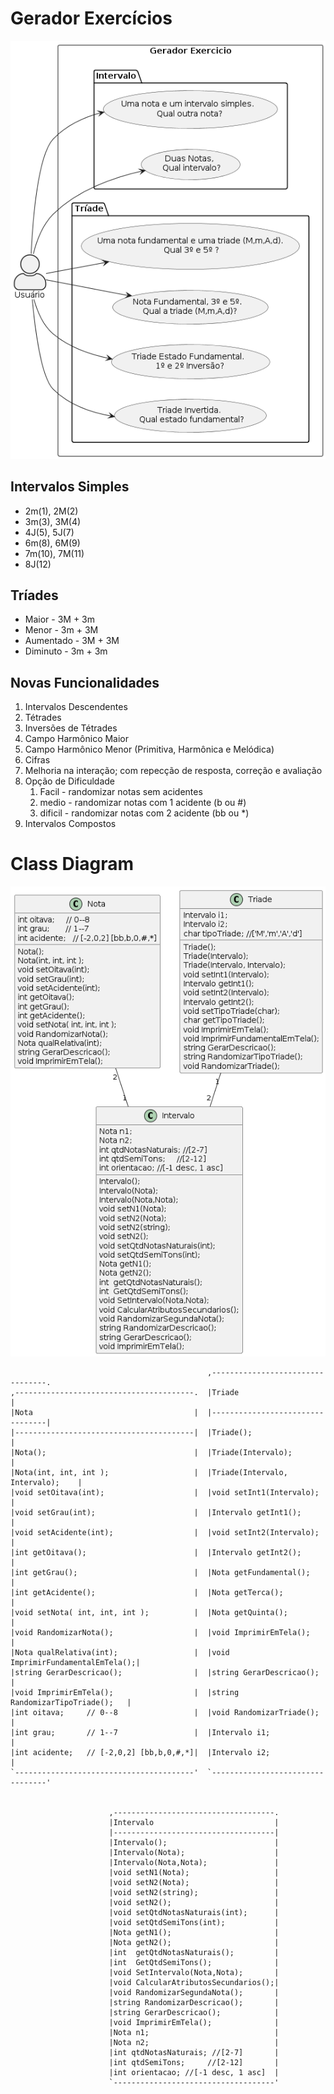 # Gerador Exercícios

![Modelo](usecase.png)

## Intervalos Simples

- 2m(1), 2M(2)
- 3m(3), 3M(4)
- 4J(5), 5J(7)
- 6m(8), 6M(9)
- 7m(10), 7M(11)
- 8J(12)

## Tríades

- Maior - 3M + 3m
- Menor - 3m + 3M
- Aumentado - 3M + 3M
- Diminuto - 3m + 3m

## Novas Funcionalidades
1. Intervalos Descendentes
1. Tétrades
1. Inversões de Tétrades
1. Campo Harmônico Maior
1. Campo Harmônico Menor (Primitiva, Harmônica e Melódica)
1. Cifras
1. Melhoria na interação; com repecção de resposta, correção e avaliação
1. Opção de Dificuldade
   1. Facil - randomizar notas sem acidentes
   1. medio - randomizar notas com 1 acidente (b ou #)
   1. dificil - randomizar notas com 2 acidente (bb ou *)
1. Intervalos Compostos

# Class Diagram

![Modelo](classDiagram.png)

```                           
                                            ,---------------------------------.
,----------------------------------------.  |Triade                           |
|Nota                                    |  |---------------------------------|
|----------------------------------------|  |Triade();                        |
|Nota();                                 |  |Triade(Intervalo);               |
|Nota(int, int, int );                   |  |Triade(Intervalo, Intervalo);    |
|void setOitava(int);                    |  |void setInt1(Intervalo);         |
|void setGrau(int);                      |  |Intervalo getInt1();             |
|void setAcidente(int);                  |  |void setInt2(Intervalo);         |
|int getOitava();                        |  |Intervalo getInt2();             |
|int getGrau();                          |  |Nota getFundamental();           |
|int getAcidente();                      |  |Nota getTerca();                 |
|void setNota( int, int, int );          |  |Nota getQuinta();                |
|void RandomizarNota();                  |  |void ImprimirEmTela();           |
|Nota qualRelativa(int);                 |  |void ImprimirFundamentalEmTela();|
|string GerarDescricao();                |  |string GerarDescricao();         |
|void ImprimirEmTela();                  |  |string RandomizarTipoTriade();   |
|int oitava;     // 0--8                 |  |void RandomizarTriade();         |
|int grau;       // 1--7                 |  |Intervalo i1;                    |
|int acidente;   // [-2,0,2] [bb,b,0,#,*]|  |Intervalo i2;                    |
`----------------------------------------'  `---------------------------------'
                                                                               
                                                                               
                      ,------------------------------------.                   
                      |Intervalo                           |                   
                      |------------------------------------|                   
                      |Intervalo();                        |                   
                      |Intervalo(Nota);                    |                   
                      |Intervalo(Nota,Nota);               |                   
                      |void setN1(Nota);                   |                   
                      |void setN2(Nota);                   |                   
                      |void setN2(string);                 |                   
                      |void setN2();                       |                   
                      |void setQtdNotasNaturais(int);      |                   
                      |void setQtdSemiTons(int);           |                   
                      |Nota getN1();                       |                   
                      |Nota getN2();                       |                   
                      |int  getQtdNotasNaturais();         |                   
                      |int  GetQtdSemiTons();              |                   
                      |void SetIntervalo(Nota,Nota);       |                   
                      |void CalcularAtributosSecundarios();|                   
                      |void RandomizarSegundaNota();       |                   
                      |string RandomizarDescricao();       |                   
                      |string GerarDescricao();            |                   
                      |void ImprimirEmTela();              |                   
                      |Nota n1;                            |                   
                      |Nota n2;                            |                   
                      |int qtdNotasNaturais; //[2-7]       |                   
                      |int qtdSemiTons;     //[2-12]       |                   
                      |int orientacao; //[-1 desc, 1 asc]  |                   
                      `------------------------------------'                   
